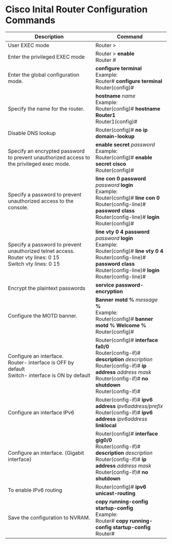 # Cisco Inital Router Configuration Commands
|Description|Command|
| --- | --- |
|User EXEC mode |Router > |
|Enter the privileged EXEC mode |Router > **enable** <br> Router # |
|Enter the global configuration mode.  |**configure terminal**  <br>Example:  <br>Router# **configure terminal**  <br>Router(config)#|
|Specify the name for the router.  |**hostname** *name*  <br>Example:  <br>Router(config)# **hostname Router1**  <br>Router1(config)#|
|Disable DNS lookup |Router(config)# **no ip domain-lookup** |
|Specify an encrypted password to prevent unauthorized access to the privileged exec mode.  |**enable secret** *password*  <br>Example:  <br>Router(config)# **enable secret cisco**  <br>Router(config)#|
|Specify a password to prevent unauthorized access to the console.  |**line con 0**  **password** *password*  **login**  <br>Example:  <br>Router(config)# **line con 0**  <br>Router(config-line)# **password class**  <br>Router(config-line)# **login**  <br>Router(config)#|
|Specify a password to prevent unauthorized telnet access.  <br>Router vty lines: 0 15  <br>Switch vty lines: 0 15  <br>|**line vty 0 4**  **password** *password*  **login**  <br>Example:  <br>Router(config)# **line vty 0 4**  <br>Router(config-line)# **password class**  <br>Router(config-line)# **login**  <br>Router(config-line)#|
|Encrypt the plaintext passwords |**service password-encryption** |
|Configure the MOTD banner.  |**Banner motd %** *message* **%** <br>Example:  <br>Router(config)# **banner motd % Welcome %** <br>Router(config)#|
|Configure an interface.  <br>Router- interface is OFF by default  <br>Switch- interface is ON by default  <br>|Router(config)# **interface fa0/0**  <br>Router(config-if)# **description** *description*  <br>Router(config-if)# **ip address** *address mask*  <br>Router(config-if)# **no shutdown**  <br>Router(config-if)#|
|Configure an interface IPv6 |Router(config-if)# **ipv6 address** *ipv6address/prefix* <br>Router(config-if)# **ipv6 address** *ipv6address* **linklocal**|
|Configure an interface.  (Gigabit interface) |Router(config)# **interface gig0/0**  <br>Router(config-if)# **description** *description*  <br>Router(config-if)# **ip address** *address mask*  <br>Router(config-if)# **no shutdown**|
|To enable IPv6 routing |Router(config)# **ipv6 unicast-routing**|
|Save the configuration to NVRAM.  |**copy running-config startup-config**  <br>Example:  <br>Router# **copy running-config startup-config**  Router#|
